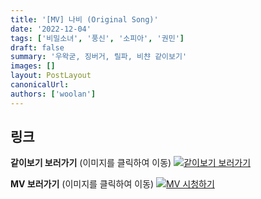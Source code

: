 ```yaml
---
title: '[MV] 나비 (Original Song)'
date: '2022-12-04'
tags: ['비밀소녀', '풍신', '소피아', '권민']
draft: false
summary: '우왁굳, 징버거, 릴파, 비챤 같이보기'
images: []
layout: PostLayout
canonicalUrl:
authors: ['woolan']
---
```


## 링크

**같이보기 보러가기** (이미지를 클릭하여 이동)
[![같이보기 보러가기](https://cdn.discordapp.com/attachments/1136601898116464710/1137050327938506852/logo.png)](https://cafe.naver.com/steamindiegame/8762631)

**MV 보러가기** (이미지를 클릭하여 이동)
[![MV 시청하기](https://i.ytimg.com/vi/MWjabjp4vt0/maxresdefault.jpg)](https://youtu.be/MWjabjp4vt0)
